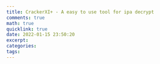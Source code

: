 ```yaml
---
title: CrackerXI+ - A easy to use tool for ipa decrypt
comments: true
math: true
quicklink: true
date: 2022-01-15 23:50:20
excerpt:
categories:
tags:
---
```


<!-- more -->
